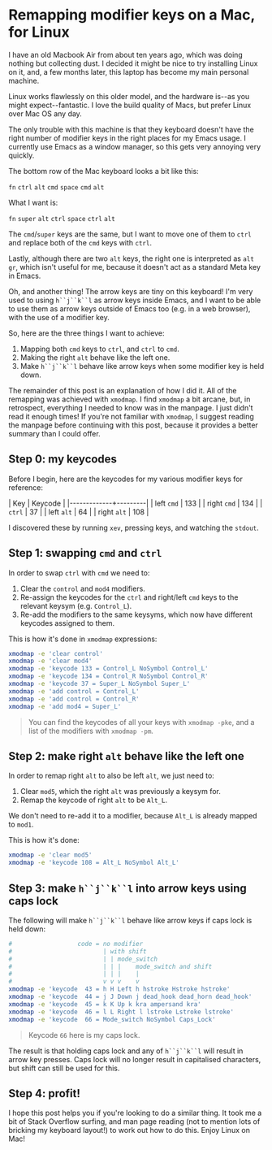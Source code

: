 # Remapping modifier keys on a Mac, for Linux
I have an old Macbook Air from about ten years ago, which was doing nothing but collecting dust. I decided it might be nice to try installing Linux on it, and, a few months later, this laptop has become my main personal machine.

Linux works flawlessly on this older model, and the hardware is--as you might expect--fantastic. I love the build quality of Macs, but prefer Linux over Mac OS any day.

The only trouble with this machine is that they keyboard doesn't have the right number of modifier keys in the right places for my Emacs usage. I currently use Emacs as a window manager, so this gets very annoying very quickly.

The bottom row of the Mac keyboard looks a bit like this:

`fn` `ctrl` `alt` `cmd` `space` `cmd` `alt`

What I want is:

`fn` `super` `alt` `ctrl` `space` `ctrl` `alt`

The `cmd`/`super` keys are the same, but I want to move one of them to `ctrl` and replace both of the `cmd` keys with `ctrl`.

Lastly, although there are two `alt` keys, the right one is interpreted as `alt gr`, which isn't useful for me, because it doesn't act as a standard Meta key in Emacs.

Oh, and another thing! The arrow keys are tiny on this keyboard! I'm very used to using `h``j``k``l` as arrow keys inside Emacs, and I want to be able to use them as arrow keys outside of Emacs too (e.g. in a web browser), with the use of a modifier key.

So, here are the three things I want to achieve:

1. Mapping both `cmd` keys to `ctrl`, and `ctrl` to `cmd`.
2. Making the right `alt` behave like the left one.
3. Make `h``j``k``l` behave like arrow keys when some modifier key is held down.

The remainder of this post is an explanation of how I did it. All of the remapping was achieved with `xmodmap`. I find `xmodmap` a bit arcane, but, in retrospect, everything I needed to know was in the manpage. I just didn't read it enough times! If you're not familiar with `xmodmap`, I suggest reading the manpage before continuing with this post, because it provides a better summary than I could offer.

## Step 0: my keycodes
Before I begin, here are the keycodes for my various modifier keys for reference:

| Key         | Keycode |
|-------------+---------|
| left `cmd`  |     133 |
| right `cmd` |     134 |
| `ctrl`      |      37 |
| left `alt`  |      64 |
| right `alt` |     108 |

I discovered these by running `xev`, pressing keys, and watching the `stdout`.

## Step 1: swapping `cmd` and `ctrl`
In order to swap `ctrl` with `cmd` we need to:
1. Clear the `control` and `mod4` modifiers.
2. Re-assign the keycodes for the `ctrl` and right/left `cmd` keys to the relevant keysym (e.g. `Control_L`).
3. Re-add the modifiers to the same keysyms, which now have different keycodes assigned to them.

This is how it's done in `xmodmap` expressions:

```sh
xmodmap -e 'clear control'
xmodmap -e 'clear mod4'
xmodmap -e 'keycode 133 = Control_L NoSymbol Control_L'
xmodmap -e 'keycode 134 = Control_R NoSymbol Control_R'
xmodmap -e 'keycode 37 = Super_L NoSymbol Super_L'
xmodmap -e 'add control = Control_L' 
xmodmap -e 'add control = Control_R' 
xmodmap -e 'add mod4 = Super_L' 
```

> You can find the keycodes of all your keys with `xmodmap -pke`, and a list of the modifiers with `xmodmap -pm`.

## Step 2: make right `alt` behave like the left one
In order to remap right `alt` to also be left `alt`, we just need to:

1. Clear `mod5`, which the right `alt` was previously a keysym for.
2. Remap the keycode of right `alt` to be `Alt_L`.

We don't need to re-add it to a modifier, because `Alt_L` is already mapped to `mod1`.

This is how it's done:

```sh
xmodmap -e 'clear mod5'
xmodmap -e 'keycode 108 = Alt_L NoSymbol Alt_L'
```

## Step 3: make `h``j``k``l` into arrow keys using caps lock
The following will make `h``j``k``l` behave like arrow keys if caps lock is held down:

```sh
#                  code = no modifier
#                         | with shift
#                         | | mode_switch
#                         | | |    mode_switch and shift
#                         | | |    |
#                         v v v    v
xmodmap -e 'keycode  43 = h H Left h hstroke Hstroke hstroke'
xmodmap -e 'keycode  44 = j J Down j dead_hook dead_horn dead_hook'
xmodmap -e 'keycode  45 = k K Up k kra ampersand kra'
xmodmap -e 'keycode  46 = l L Right l lstroke Lstroke lstroke'
xmodmap -e 'keycode  66 = Mode_switch NoSymbol Caps_Lock'
```

> Keycode `66` here is my caps lock.

The result is that holding caps lock and any of `h``j``k``l` will result in arrow key presses. Caps lock will no longer result in capitalised characters, but shift can still be used for this.

## Step 4: profit!
I hope this post helps you if you're looking to do a similar thing. It took me a bit of Stack Overflow surfing, and man page reading (not to mention lots of bricking my keyboard layout!) to work out how to do this. Enjoy Linux on Mac!
